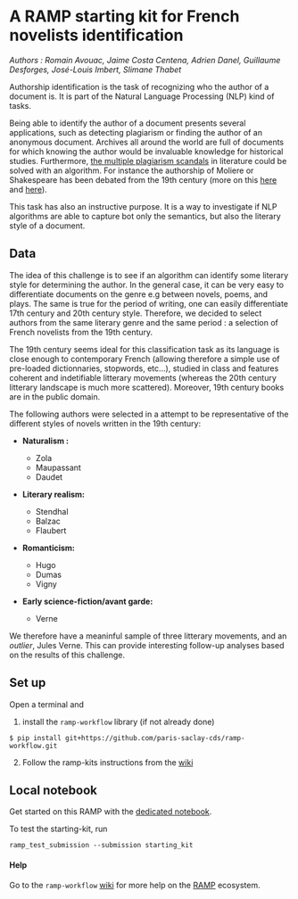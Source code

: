 # A RAMP starting kit for French novelists identification

*Authors : Romain Avouac, Jaime Costa Centena, Adrien Danel, Guillaume Desforges, José-Louis Imbert, Slimane Thabet*

Authorship identification is the task of recognizing who the author of a document is.
It is part of the Natural Language Processing (NLP) kind of tasks.

Being able to identify the author of a document presents several applications, such as detecting plagiarism or finding the author of an anonymous document.
Archives all around the world are full of documents for which knowing the author would be invaluable knowledge for historical studies.
Furthermore, [the multiple plagiarism scandals](https://lithub.com/12-literary-plagiarism-scandals-ranked/) in literature could be solved with an algorithm.
For instance the authorship of Moliere or Shakespeare has been debated from the 19th century (more on this [here](https://fr.wikipedia.org/wiki/Paternit%C3%A9_des_%C5%93uvres_de_Moli%C3%A8re) and [here](https://fr.wikipedia.org/wiki/Paternit%C3%A9_des_%C5%93uvres_de_Shakespeare)).

This task has also an instructive purpose.
It is a way to investigate if NLP algorithms are able to capture bot only the semantics, but also the literary style of a document.

## Data

The idea of this challenge is to see if an algorithm can identify some literary style for determining the author. In the general case, it can be very easy to differentiate documents on the genre e.g between novels, poems, and plays. The same is true for the period of writing, one can easily differentiate 17th century and 20th century style. Therefore, we decided to select authors from the same literary genre and the same period : a selection of French novelists from the 19th century. 

The 19th century seems ideal for this classification task as its language is close enough to contemporary French (allowing therefore a simple use of pre-loaded dictionnaries, stopwords, etc...), studied in class and features coherent and indetifiable litterary movements (whereas the 20th century litterary landscape is much more scattered). Moreover, 19th century books are in the public domain.


The following authors were selected in a attempt to be representative of the different styles of novels written in the 19th century:

-  **Naturalism :**
     - Zola
     - Maupassant
     - Daudet
     
-  **Literary realism:**
     - Stendhal
     - Balzac
     - Flaubert
     
-  **Romanticism:**
     - Hugo
     - Dumas
     - Vigny
     
-  **Early science-fiction/avant garde:**
     - Verne

We therefore have a meaninful sample of three litterary movements, and an *outlier*, Jules Verne. This can provide interesting follow-up analyses based on the results of this challenge.



## Set up

Open a terminal and

1. install the `ramp-workflow` library (if not already done)
  ```
  $ pip install git+https://github.com/paris-saclay-cds/ramp-workflow.git
  ```
  
2. Follow the ramp-kits instructions from the [wiki](https://github.com/paris-saclay-cds/ramp-workflow/wiki/Getting-started-with-a-ramp-kit)


## Local notebook

Get started on this RAMP with the [dedicated notebook](Project_French_author_classification.ipynb).

To test the starting-kit, run


```
ramp_test_submission --submission starting_kit
```

#### Help
Go to the `ramp-workflow` [wiki](https://github.com/paris-saclay-cds/ramp-workflow/wiki) for more help on the [RAMP](http:www.ramp.studio) ecosystem.


